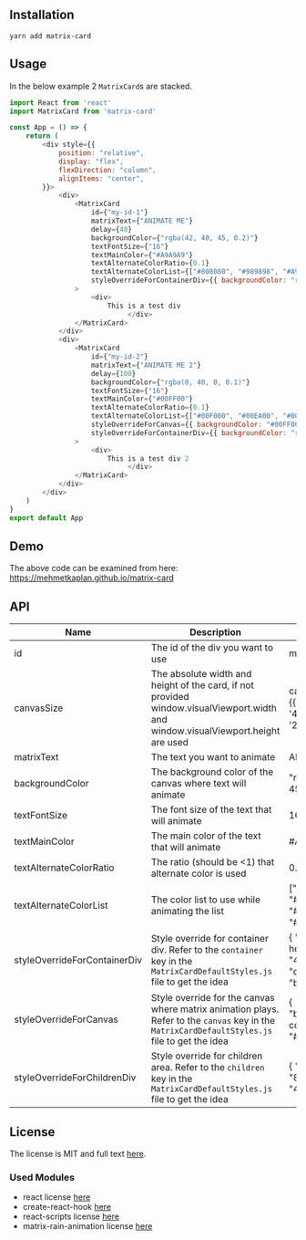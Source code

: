 ## Installation

```
yarn add matrix-card
```

## Usage

In the below example 2 ```MatrixCard```s are stacked.
```javascript
import React from 'react'
import MatrixCard from 'matrix-card'

const App = () => {
	return (
		<div style={{
			position: "relative",
			display: "flex",
			flexDirection: "column",
			alignItems: "center",
		}}>
			<div>
				<MatrixCard
					id={"my-id-1"}
					matrixText={"ANIMATE ME"}
					delay={40}
					backgroundColor={"rgba(42, 40, 45, 0.2)"}
					textFontSize={"16"}
					textMainColor={"#A9A9A9"}
					textAlternateColorRatio={0.1}
					textAlternateColorList={["#808080", "#989898", "#A9A9A9", "#C0C0C0"]}
					styleOverrideForContainerDiv={{ backgroundColor: "rgba(42, 40, 45)", }}
				>
					<div>
						This is a test div
							 </div>
				</MatrixCard>
			</div>
			<div>
				<MatrixCard
					id={"my-id-2"}
					matrixText={"ANIMATE ME 2"}
					delay={100}
					backgroundColor={"rgba(0, 40, 0, 0.1)"}
					textFontSize={"16"}
					textMainColor={"#00FF00"}
					textAlternateColorRatio={0.1}
					textAlternateColorList={["#00F000", "#00EA00", "#00E000", "#00D600"]}
					styleOverrideForCanvas={{ backgroundColor: "#00FF00" }}
					styleOverrideForContainerDiv={{ backgroundColor: "rgba(0, 40, 0)", }}
				>
					<div>
						This is a test div 2
							 </div>
				</MatrixCard>
			</div>
		</div>
	)
}
export default App
```
## Demo

The above code can be examined from here: https://mehmetkaplan.github.io/matrix-card

## API

| Name | Description | Example |
|------|-------------|---------|
|  id  | The id of the div you want to use | my-id-123 | 
|  canvasSize  | The absolute width and height of the card, if not provided window.visualViewport.width and window.visualViewport.height are used | canvasSize={{ width: '480', height: '270' }} | 
|  matrixText  | The text you want to animate | ANIMATE ME | 
|  backgroundColor  | The background color of the canvas where text will animate | "rgba(42, 40, 45, 0.2)" | 
|  textFontSize  | The font size of the text that will animate | 16 | 
|  textMainColor  | The main color of the text that will animate | #A9A9A9" | 
|  textAlternateColorRatio  | The ratio (should be <1) that alternate color is used | 0.1 | 
|  textAlternateColorList  | The color list to use while animating the list | ["#808080", "#989898", "#A9A9A9", "#C0C0C0"] | 
|  styleOverrideForContainerDiv  | Style override for container div. Refer to the `container` key in the `MatrixCardDefaultStyles.js` file to get the idea | { "min-height": "400vh", "color": "black",} |
|  styleOverrideForCanvas  | Style override for the canvas where matrix animation plays. Refer to the `canvas` key in the `MatrixCardDefaultStyles.js` file to get the idea | { "background-color": "#123456", } |
|  styleOverrideForChildrenDiv  | Style override for children area. Refer to the `children` key in the `MatrixCardDefaultStyles.js` file to get the idea | { "width": "80%", "top": "40px", } |

## License

The license is MIT and full text [here](LICENSE).

### Used Modules

* react license [here](./OtherLicenses/react.txt)
* create-react-hook [here](./OtherLicenses/create-react-hook.txt)
* react-scripts license [here](./OtherLicenses/react-scripts.txt)
* matrix-rain-animation license [here](./OtherLicenses/matrix-rain-animation.txt)
